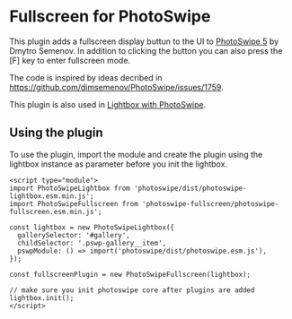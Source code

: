 # Fullscreen for PhotoSwipe

This plugin adds a fullscreen display buttun to the UI to [PhotoSwipe 5](https://github.com/dimsemenov/PhotoSwipe) by Dmytro Semenov. In addition to clicking the button you can also press the [F] key to enter fullscreen mode.

The code is inspired by ideas decribed in https://github.com/dimsemenov/PhotoSwipe/issues/1759.

This plugin is also used in [Lightbox with PhotoSwipe](https://wordpress.org/plugins/lightbox-photoswipe/).

## Using the plugin

To use the plugin, import the module and create the plugin using the lightbox instance as parameter before you init the lightbox.

```
<script type="module">
import PhotoSwipeLightbox from 'photoswipe/dist/photoswipe-lightbox.esm.min.js';
import PhotoSwipeFullscreen from 'photoswipe-fullscreen/photoswipe-fullscreen.esm.min.js';

const lightbox = new PhotoSwipeLightbox({
  gallerySelector: '#gallery',
  childSelector: '.pswp-gallery__item',
  pswpModule: () => import('photoswipe/dist/photoswipe.esm.js'),
});

const fullscreenPlugin = new PhotoSwipeFullscreen(lightbox);

// make sure you init photoswipe core after plugins are added
lightbox.init();
</script>
```
